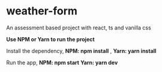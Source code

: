 # weather-form
An assessment based project with react, ts and vanilla css

**Use NPM or Yarn to run the project**

Install the dependency, **NPM: npm install** , **Yarn: yarn install**

Run the app, **NPM: npm start** **Yarn: yarn dev**
